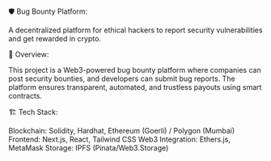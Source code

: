 🛡️ Bug Bounty Platform:

A decentralized platform for ethical hackers to report security vulnerabilities and get rewarded in crypto.

🚀 Overview:

This project is a Web3-powered bug bounty platform where companies can post security bounties, and developers can submit bug reports. The platform ensures transparent, automated, and trustless payouts using smart contracts.

🏗 Tech Stack:

Blockchain: Solidity, Hardhat, Ethereum (Goerli) / Polygon (Mumbai)
Frontend: Next.js, React, Tailwind CSS
Web3 Integration: Ethers.js, MetaMask
Storage: IPFS (Pinata/Web3.Storage)

